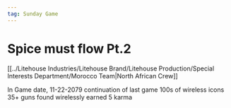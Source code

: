 ```yaml
---
tag: Sunday Game
---
```

# Spice must flow Pt.2
[[../Litehouse Industries/Litehouse Brand/Litehouse Production/Special Interests Department/Morocco Team|North African Crew]]

In Game date, 11-22-2079
continuation of last game
100s of wireless icons
35+ guns found wirelessly
earned 5 karma
